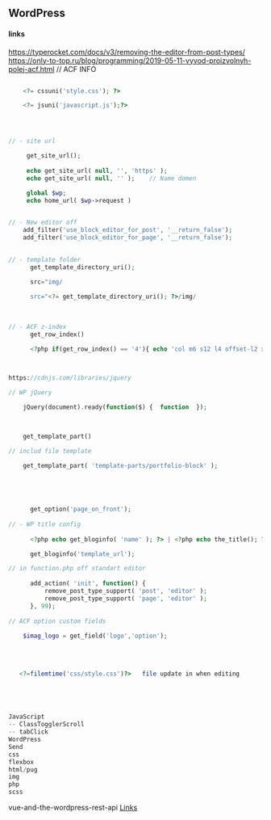 ## WordPress

<!--![](../../img/)-->
#### links
https://typerocket.com/docs/v3/removing-the-editor-from-post-types/
https://only-to-top.ru/blog/programming/2019-05-11-vyvod-proizvolnyh-polej-acf.html // ACF INFO

```php

    <?= cssuni('style.css'); ?>

    <?= jsuni('javascript.js');?>

```

```php



// - site url

     get_site_url(); 
     
     echo get_site_url( null, '', 'https' );
     echo get_site_url( null, '' );    // Name domen

     global $wp;
     echo home_url( $wp->request )
     

// - New editor off
    add_filter('use_block_editor_for_post', '__return_false');
    add_filter('use_block_editor_for_page', '__return_false');

      
// - template folder
      get_template_directory_uri();

      src="img/
      
      src="<?= get_template_directory_uri(); ?>/img/
      
      
  
// - ACF z-index
      get_row_index()

      <?php if(get_row_index() == '4'){ echo 'col m6 s12 l4 offset-l2 xl4 offset-xl2'; }else{ echo 'col m6 s12 l4 xl4'; } ?>
      
```

```php

https://cdnjs.com/libraries/jquery

// WP jQuery

    jQuery(document).ready(function($) {  function  });

```
```php

      
    get_template_part()

// includ file template

    get_template_part( 'template-parts/portfolio-block' );
   
      
```

```php


      get_option('page_on_front'); 
      
// - WP title config
     
      <?php echo get_bloginfo( 'name' ); ?> | <?php echo the_title(); ?>

      get_bloginfo('template_url');

// in function.php off standart editor
     
      add_action( 'init', function() {
          remove_post_type_support( 'post', 'editor' );
          remove_post_type_support( 'page', 'editor' );
      }, 99);
      
// ACF option custom fields
   
    $imag_logo = get_field('logo','option'); 
    
    
    
    
   <?=filemtime('css/style.css')?>   file update in when editing


      
```


```php

JavaScript
-- ClassTogglerScroll
-- tabClick
WordPress
Send
css
flexbox
html/pug
img
php
scss

```

vue-and-the-wordpress-rest-api [Links](http://bionicteaching.com/vue-and-the-wordpress-rest-api/)
